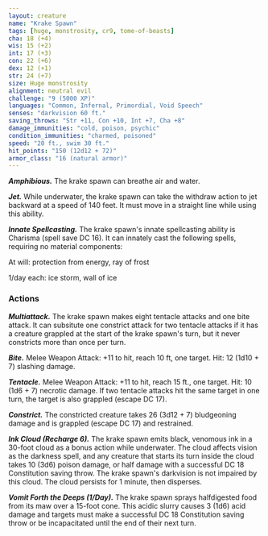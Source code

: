 ```yaml
---
layout: creature
name: "Krake Spawn"
tags: [huge, monstrosity, cr9, tome-of-beasts]
cha: 18 (+4)
wis: 15 (+2)
int: 17 (+3)
con: 22 (+6)
dex: 12 (+1)
str: 24 (+7)
size: Huge monstrosity
alignment: neutral evil
challenge: "9 (5000 XP)"
languages: "Common, Infernal, Primordial, Void Speech"
senses: "darkvision 60 ft."
saving_throws: "Str +11, Con +10, Int +7, Cha +8"
damage_immunities: "cold, poison, psychic"
condition_immunities: "charmed, poisoned"
speed: "20 ft., swim 30 ft."
hit_points: "150 (12d12 + 72)"
armor_class: "16 (natural armor)"
---
```


***Amphibious.*** The krake spawn can breathe air and water.

***Jet.*** While underwater, the krake spawn can take the withdraw action to jet backward at a speed of 140 feet. It must move in a straight line while using this ability.

***Innate Spellcasting.*** The krake spawn's innate spellcasting ability is Charisma (spell save DC 16). It can innately cast the following spells, requiring no material components:

At will: protection from energy, ray of frost

1/day each: ice storm, wall of ice

### Actions

***Multiattack.*** The krake spawn makes eight tentacle attacks and one bite attack. It can subsitute one constrict attack for two tentacle attacks if it has a creature grappled at the start of the krake spawn's turn, but it never constricts more than once per turn.

***Bite.*** Melee Weapon Attack: +11 to hit, reach 10 ft, one target. Hit: 12 (1d10 + 7) slashing damage.

***Tentacle.*** Melee Weapon Attack: +11 to hit, reach 15 ft., one target. Hit: 10 (1d6 + 7) necrotic damage. If two tentacle attacks hit the same target in one turn, the target is also grappled (escape DC 17).

***Constrict.*** The constricted creature takes 26 (3d12 + 7) bludgeoning damage and is grappled (escape DC 17) and restrained.

***Ink Cloud (Recharge 6).*** The krake spawn emits black, venomous ink in a 30-foot cloud as a bonus action while underwater. The cloud affects vision as the darkness spell, and any creature that starts its turn inside the cloud takes 10 (3d6) poison damage, or half damage with a successful DC 18 Constitution saving throw. The krake spawn's darkvision is not impaired by this cloud. The cloud persists for 1 minute, then disperses.

***Vomit Forth the Deeps (1/Day).*** The krake spawn sprays halfdigested food from its maw over a 15-foot cone. This acidic slurry causes 3 (1d6) acid damage and targets must make a successful DC 18 Constitution saving throw or be incapacitated until the end of their next turn.

